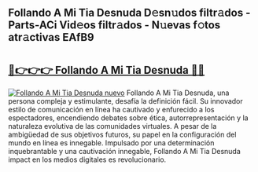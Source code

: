 ## Follando A Mi Tia Desnuda D𝚎sn𝚞dos filtr𝚊dos - Parts-ACi Vid𝚎os filtr𝚊dos - N𝚞evas f𝚘tos atr𝚊ctivas EAfB9

# <h2><a href="http://mb2e9dg.tromn.icu/?c=Follando+A+Mi+Tia+Desnuda">🔗👉👉👉 Follando A Mi Tia Desnuda 🔗🔗</a></h2>

[![Follando A Mi Tia Desnuda nuevo](https://i.imgur.com/pEAQMta.gif)](http://mb2e9dg.tromn.icu/?c=Follando+A+Mi+Tia+Desnuda)
Follando A Mi Tia Desnuda, una persona compleja y estimulante, desafía la definición fácil. Su innovador estilo de comunicación en línea ha cautivado y enfurecido a los espectadores, encendiendo debates sobre ética, autorrepresentación y la naturaleza evolutiva de las comunidades virtuales. A pesar de la ambigüedad de sus objetivos futuros, su papel en la configuración del mundo en línea es innegable. Impulsado por una determinación inquebrantable y una cautivación innegable, Follando A Mi Tia Desnuda impact en los medios digitales es revolucionario.
